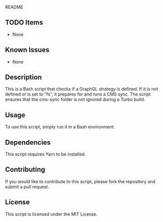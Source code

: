 README

## TODO Items
- None

## Known Issues
- None

## Description
This is a Bash script that checks if a GraphQL strategy is defined. If it is not defined or is set to "fs", it prepares for and runs a CMS sync. The script ensures that the cms-sync folder is not ignored during a Turbo build.

## Usage
To use this script, simply run it in a Bash environment. 

## Dependencies
This script requires Yarn to be installed.

## Contributing
If you would like to contribute to this script, please fork the repository and submit a pull request.

## License
This script is licensed under the MIT License.